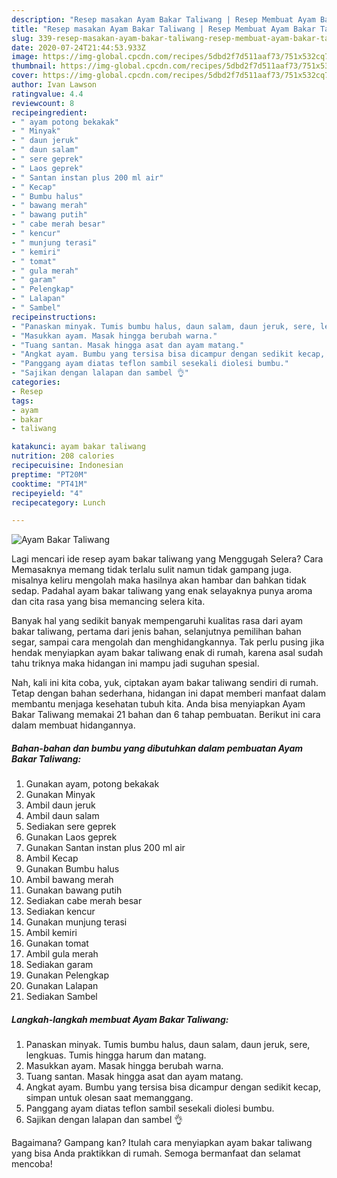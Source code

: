 ```yaml
---
description: "Resep masakan Ayam Bakar Taliwang | Resep Membuat Ayam Bakar Taliwang Yang Enak dan Simpel"
title: "Resep masakan Ayam Bakar Taliwang | Resep Membuat Ayam Bakar Taliwang Yang Enak dan Simpel"
slug: 339-resep-masakan-ayam-bakar-taliwang-resep-membuat-ayam-bakar-taliwang-yang-enak-dan-simpel
date: 2020-07-24T21:44:53.933Z
image: https://img-global.cpcdn.com/recipes/5dbd2f7d511aaf73/751x532cq70/ayam-bakar-taliwang-foto-resep-utama.jpg
thumbnail: https://img-global.cpcdn.com/recipes/5dbd2f7d511aaf73/751x532cq70/ayam-bakar-taliwang-foto-resep-utama.jpg
cover: https://img-global.cpcdn.com/recipes/5dbd2f7d511aaf73/751x532cq70/ayam-bakar-taliwang-foto-resep-utama.jpg
author: Ivan Lawson
ratingvalue: 4.4
reviewcount: 8
recipeingredient:
- " ayam potong bekakak"
- " Minyak"
- " daun jeruk"
- " daun salam"
- " sere geprek"
- " Laos geprek"
- " Santan instan plus 200 ml air"
- " Kecap"
- " Bumbu halus"
- " bawang merah"
- " bawang putih"
- " cabe merah besar"
- " kencur"
- " munjung terasi"
- " kemiri"
- " tomat"
- " gula merah"
- " garam"
- " Pelengkap"
- " Lalapan"
- " Sambel"
recipeinstructions:
- "Panaskan minyak. Tumis bumbu halus, daun salam, daun jeruk, sere, lengkuas. Tumis hingga harum dan matang."
- "Masukkan ayam. Masak hingga berubah warna."
- "Tuang santan. Masak hingga asat dan ayam matang."
- "Angkat ayam. Bumbu yang tersisa bisa dicampur dengan sedikit kecap, simpan untuk olesan saat memanggang."
- "Panggang ayam diatas teflon sambil sesekali diolesi bumbu."
- "Sajikan dengan lalapan dan sambel 👌"
categories:
- Resep
tags:
- ayam
- bakar
- taliwang

katakunci: ayam bakar taliwang 
nutrition: 208 calories
recipecuisine: Indonesian
preptime: "PT20M"
cooktime: "PT41M"
recipeyield: "4"
recipecategory: Lunch

---
```



![Ayam Bakar Taliwang](https://img-global.cpcdn.com/recipes/5dbd2f7d511aaf73/751x532cq70/ayam-bakar-taliwang-foto-resep-utama.jpg)

Lagi mencari ide resep ayam bakar taliwang yang Menggugah Selera? Cara Memasaknya memang tidak terlalu sulit namun tidak gampang juga. misalnya keliru mengolah maka hasilnya akan hambar dan bahkan tidak sedap. Padahal ayam bakar taliwang yang enak selayaknya punya aroma dan cita rasa yang bisa memancing selera kita.

Banyak hal yang sedikit banyak mempengaruhi kualitas rasa dari ayam bakar taliwang, pertama dari jenis bahan, selanjutnya pemilihan bahan segar, sampai cara mengolah dan menghidangkannya. Tak perlu pusing jika hendak menyiapkan ayam bakar taliwang enak di rumah, karena asal sudah tahu triknya maka hidangan ini mampu jadi suguhan spesial.




Nah, kali ini kita coba, yuk, ciptakan ayam bakar taliwang sendiri di rumah. Tetap dengan bahan sederhana, hidangan ini dapat memberi manfaat dalam membantu menjaga kesehatan tubuh kita. Anda bisa menyiapkan Ayam Bakar Taliwang memakai 21 bahan dan 6 tahap pembuatan. Berikut ini cara dalam membuat hidangannya.

<!--inarticleads1-->

##### Bahan-bahan dan bumbu yang dibutuhkan dalam pembuatan Ayam Bakar Taliwang:

1. Gunakan  ayam, potong bekakak
1. Gunakan  Minyak
1. Ambil  daun jeruk
1. Ambil  daun salam
1. Sediakan  sere geprek
1. Gunakan  Laos geprek
1. Gunakan  Santan instan plus 200 ml air
1. Ambil  Kecap
1. Gunakan  Bumbu halus
1. Ambil  bawang merah
1. Gunakan  bawang putih
1. Sediakan  cabe merah besar
1. Sediakan  kencur
1. Gunakan  munjung terasi
1. Ambil  kemiri
1. Gunakan  tomat
1. Ambil  gula merah
1. Sediakan  garam
1. Gunakan  Pelengkap
1. Gunakan  Lalapan
1. Sediakan  Sambel




<!--inarticleads2-->

##### Langkah-langkah membuat Ayam Bakar Taliwang:

1. Panaskan minyak. Tumis bumbu halus, daun salam, daun jeruk, sere, lengkuas. Tumis hingga harum dan matang.
1. Masukkan ayam. Masak hingga berubah warna.
1. Tuang santan. Masak hingga asat dan ayam matang.
1. Angkat ayam. Bumbu yang tersisa bisa dicampur dengan sedikit kecap, simpan untuk olesan saat memanggang.
1. Panggang ayam diatas teflon sambil sesekali diolesi bumbu.
1. Sajikan dengan lalapan dan sambel 👌




Bagaimana? Gampang kan? Itulah cara menyiapkan ayam bakar taliwang yang bisa Anda praktikkan di rumah. Semoga bermanfaat dan selamat mencoba!
